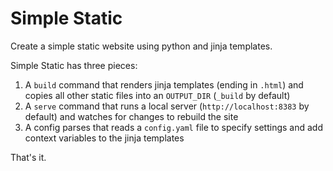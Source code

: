 # Simple Static
Create a simple static website using python and jinja templates.

Simple Static has three pieces:

1. A `build` command that renders jinja templates (ending in `.html`) and copies all other static files into an `OUTPUT_DIR` (`_build` by default)
2. A `serve` command that runs a local server (`http://localhost:8383` by default) and watches for changes to rebuild the site
3. A config parses that reads a `config.yaml` file to specify settings and add context variables to the jinja templates

That's it.